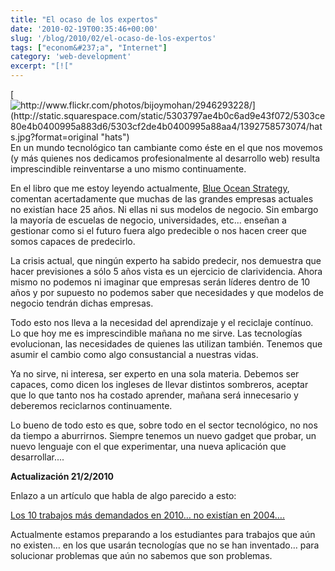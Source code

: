 ```yaml
---
title: "El ocaso de los expertos"
date: '2010-02-19T00:35:46+00:00'
slug: '/blog/2010/02/el-ocaso-de-los-expertos'
tags: ["econom&#237;a", "Internet"]
category: 'web-development'
excerpt: "[!["
---
```

[![http://www.flickr.com/photos/bijoymohan/2946293228/](http://static.squarespace.com/static/5303797ae4b0c6ad9e43f072/5303ce80e4b0400995a883d6/5303cf2de4b0400995a88aa4/1392758573074/hats.jpg?format=original "hats")](http://static.squarespace.com/static/5303797ae4b0c6ad9e43f072/5303ce80e4b0400995a883d6/5303cf2ce4b0400995a88aa1/1392758572867/hats.jpg?format=original)En un mundo tecnológico tan cambiante como éste en el que nos movemos (y más quienes nos dedicamos profesionalmente al desarrollo web) resulta imprescindible reinventarse a uno mismo continuamente.

En el libro que me estoy leyendo actualmente, [Blue Ocean Strategy](http://www.blueoceanstrategy.com/), comentan acertadamente que muchas de las grandes empresas actuales no existían hace 25 años. Ni ellas ni sus modelos de negocio.  Sin embargo la mayoría de escuelas de negocio, universidades, etc... enseñan a gestionar como si el futuro fuera algo predecible o nos hacen creer que somos capaces de predecirlo.

La crisis actual, que ningún experto ha sabido predecir, nos demuestra que hacer previsiones a sólo 5 años vista es un ejercicio de clarividencia.  Ahora mismo no podemos ni imaginar que empresas serán líderes dentro de 10 años y por supuesto no podemos saber que necesidades y que modelos de negocio tendrán dichas empresas.

Todo esto nos lleva a la necesidad del aprendizaje y el reciclaje contínuo. Lo que hoy me es imprescindible mañana no me sirve. Las tecnologías evolucionan, las necesidades de quienes las utilizan también.  Tenemos que asumir el cambio como algo consustancial a nuestras vidas.

Ya no sirve, ni interesa, ser experto en una sola materia. Debemos ser capaces, como dicen los ingleses de llevar distintos sombreros, aceptar que lo que tanto nos ha costado aprender, mañana será innecesario y deberemos reciclarnos continuamente.

Lo bueno de todo esto es que, sobre todo en el sector tecnológico, no nos da tiempo a aburrirnos. Siempre tenemos un nuevo gadget que probar, un nuevo lenguaje con el que experimentar, una nueva aplicación que desarrollar....

**Actualización 21/2/2010**

Enlazo a un artículo que habla de algo parecido a esto:

[Los 10 trabajos más demandados en 2010… no existían en 2004….](http://www.empresasandalucia.com/did-you-know-los-10-trabajos-mas-demandados-en-2010-no-existian-en-2004/)

Actualmente estamos preparando a los estudiantes para trabajos que aún no existen… en los que usarán tecnologías que no se han inventado… para solucionar problemas que aún no sabemos que son problemas.

